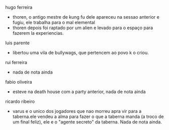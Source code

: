 hugo ferreira

  * thoren, o antigo mestre de kung fu dele apareceu na sessao anterior e fugiu, ele trabalha para o mal elemental
  * thoren depois foi raptado por um alien e levado para o espaço para fazerem la experiencias.

luis parente

  * libertou uma vila de bullywags, que pertencem ao povo k o criou. 

rui ferreira

  * nada de nota ainda

fabio oliveira

  * esteve na death house com a party anterior, nada de nota ainda

ricardo ribeiro

  * varus e o unico dos jogadores que nao morreu apra vir para a taberna.ele vendeu a alma para fazer o que a taberna manda (a troco de um final feliz), ele e o "agente secreto" da taberna. Nada de nota ainda.

